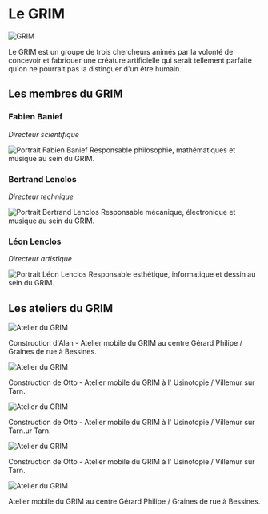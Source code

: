 # Le GRIM

![GRIM](/ressources/photos/GRIM_3_SMALL.jpg)

Le GRIM est un groupe de trois chercheurs animés par la volonté de concevoir et fabriquer une créature artificielle qui serait tellement parfaite qu'on ne pourrait pas la distinguer d'un être humain.

## Les membres du GRIM

### Fabien Banief 
*Directeur scientifique*

![Portrait Fabien Banief](/ressources/photos/FABIEN_2_SMALL.jpg)
Responsable philosophie, mathématiques et musique au sein du GRIM.

### Bertrand Lenclos

*Directeur technique*

![Portrait Bertrand Lenclos](/ressources/photos/BERTRAND_1_SMALL.jpg)
Responsable mécanique, électronique et musique au sein du GRIM.

### Léon Lenclos

*Directeur artistique*

![Portrait Léon Lenclos](/ressources/photos/LEON_1_SMALL.jpg)
Responsable esthétique, informatique et dessin au sein du GRIM.


## Les ateliers du GRIM

![Atelier du GRIM](/ressources/photos/GRIM_2_SMALL.jpg)

Construction d'Alan - Atelier mobile du GRIM au centre Gérard Philipe / Graines de rue à Bessines.


![Atelier du GRIM](/ressources/photos/otto_leon.JPG)

Construction de Otto - Atelier mobile du GRIM à l' Usinotopie / Villemur sur Tarn.


![Atelier du GRIM](/ressources/photos/BERTRAND_3_SMALL.jpg)

Construction de Otto - Atelier mobile du GRIM à l' Usinotopie / Villemur sur Tarn.ur Tarn.


![Atelier du GRIM](/ressources/photos/FABIEN_4_SMALL.jpg)

Construction de Otto - Atelier mobile du GRIM à l' Usinotopie / Villemur sur Tarn.



![Atelier du GRIM](/ressources/photos/fabi-bessines-avril19.JPG)

Atelier mobile du GRIM au centre Gérard Philipe / Graines de rue à Bessines.


